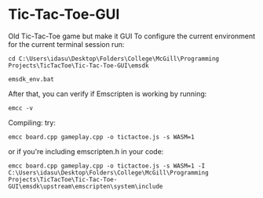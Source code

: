 # Tic-Tac-Toe-GUI
Old Tic-Tac-Toe game but make it GUI
To configure the current environment for the current terminal session run:
```
cd C:\Users\idasu\Desktop\Folders\College\McGill\Programming Projects\TicTacToe\Tic-Tac-Toe-GUI\emsdk

emsdk_env.bat
```
After that, you can verify if Emscripten is working by running:
```
emcc -v
```

Compiling:
try:
```
emcc board.cpp gameplay.cpp -o tictactoe.js -s WASM=1
```
or if you're including emscripten.h in your code:
```
emcc board.cpp gameplay.cpp -o tictactoe.js -s WASM=1 -I C:\Users\idasu\Desktop\Folders\College\McGill\Programming Projects\TicTacToe\Tic-Tac-Toe-GUI\emsdk\upstream\emscripten\system\include
```